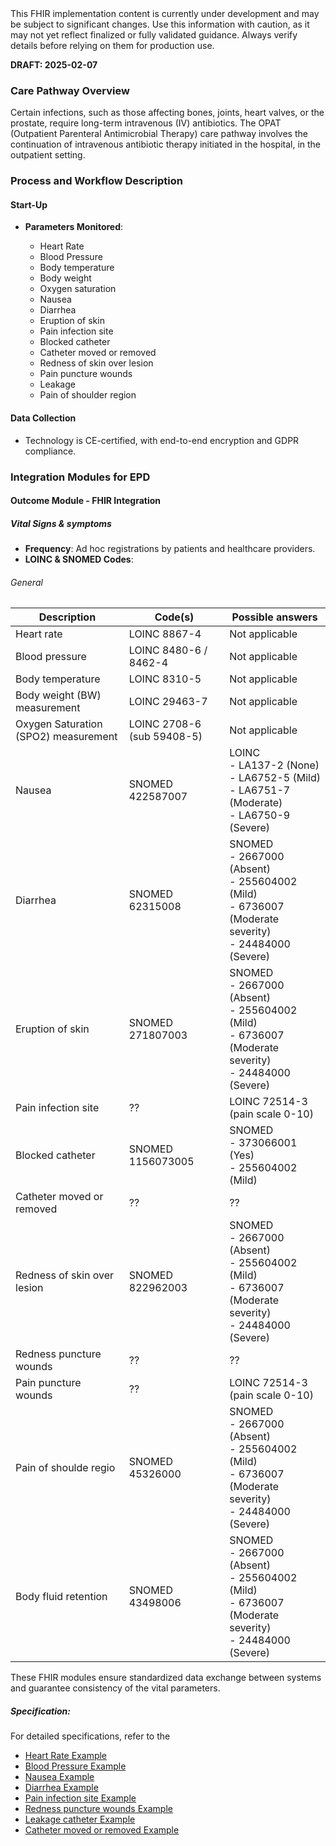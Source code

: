 <div class="stu-note">
This FHIR implementation content is currently under development and may be subject to significant changes. Use this information with caution, as it may not yet reflect finalized or fully validated guidance. Always verify details before relying on them for production use.
</div>

**DRAFT: 2025-02-07**

### Care Pathway Overview
Certain infections, such as those affecting bones, joints, heart valves, or the prostate, require long-term intravenous (IV) antibiotics.
The OPAT (Outpatient Parenteral Antimicrobial Therapy) care pathway involves the continuation of intravenous antibiotic therapy initiated in the hospital, in the outpatient setting.  

### Process and Workflow Description

#### Start-Up

- **Parameters Monitored**:

  - Heart Rate
  - Blood Pressure
  - Body temperature
  - Body weight
  - Oxygen saturation
  - Nausea
  - Diarrhea
  - Eruption of skin
  - Pain infection site
  - Blocked catheter
  - Catheter moved or removed
  - Redness of skin over lesion
  - Pain puncture wounds
  - Leakage  
  - Pain of shoulder region

#### Data Collection

- Technology is CE-certified, with end-to-end encryption and GDPR compliance.

### Integration Modules for EPD

#### Outcome Module - FHIR Integration

##### Vital Signs & symptoms

- **Frequency**: Ad hoc registrations by patients and healthcare providers.
- **LOINC & SNOMED Codes**:

###### General

<div class="table-md"></div>

| Description               | Code(s)                    | Possible answers                                             |
| ------------------------- | -------------------------- | ----------------------------------------------------------------------------------------------------------- |
| Heart rate                | LOINC 8867-4               | Not applicable                                                                                              |
| Blood pressure            | LOINC 8480-6 / 8462-4      | Not applicable                                                                                              |
| Body temperature          | LOINC 8310-5               | Not applicable                                                                                              |
| Body weight (BW) measurement         | LOINC 29463-7              | Not applicable   |
| Oxygen Saturation (SPO2) measurement | LOINC 2708-6 (sub 59408-5) | Not applicable   |
| Nausea                    | SNOMED 422587007           | LOINC  <br> - LA137-2 (None) <br> - LA6752-5 (Mild) <br> - LA6751-7 (Moderate) <br> - LA6750-9 (Severe)     |
| Diarrhea                  | SNOMED 62315008            | SNOMED  <br> - 2667000 (Absent) <br> - 255604002 (Mild) <br> - 6736007 (Moderate severity) <br> - 24484000 (Severe)                |
| Eruption of skin          | SNOMED 271807003           | SNOMED  <br> - 2667000 (Absent) <br> - 255604002 (Mild) <br> - 6736007 (Moderate severity) <br> - 24484000 (Severe)                |
| Pain infection site       | <span class="warning">??</span> | LOINC 72514-3 (pain scale 0-10)                                                                        |
| Blocked catheter          | SNOMED 1156073005               | SNOMED  <br> - 373066001 (Yes) <br> - 255604002 (Mild)                                                 |
| Catheter moved or removed | <span class="warning">??</span> | <span class="warning">??</span>                                                                        |
| Redness of skin over lesion | SNOMED 822962003               | SNOMED  <br> - 2667000 (Absent) <br> - 255604002 (Mild) <br> - 6736007 (Moderate severity) <br> - 24484000 (Severe)          |
| Redness puncture wounds   | <span class="warning">??</span> | <span class="warning">??</span>                                                                        |
| Pain puncture wounds      | <span class="warning">??</span> | LOINC 72514-3 (pain scale 0-10)                                                                        |
| Pain of shoulde regio     | SNOMED 45326000                 | SNOMED  <br> - 2667000 (Absent) <br> - 255604002 (Mild) <br> - 6736007 (Moderate severity) <br> - 24484000 (Severe)           |
| Body fluid retention      | SNOMED 43498006                 | SNOMED  <br> - 2667000 (Absent) <br> - 255604002 (Mild) <br> - 6736007 (Moderate severity) <br> - 24484000 (Severe)           |

These FHIR modules ensure standardized data exchange between systems and guarantee consistency of the vital parameters.

##### Specification:

For detailed specifications, refer to the

- [Heart Rate Example](./Observation-HeartRateExample2.html)
- [Blood Pressure Example](./Observation-BloodPressureExample2.html)
- [Nausea Example](./Observation-NauseaExample.html)
- [Diarrhea Example](./Observation-DiarrheaExample.html)
- [Pain infection site Example](./Observation-PainInfectionSiteExample.html)
- [Redness puncture wounds Example](./Observation-RednessPunctureWoundsExample.html)
- [Leakage catheter Example](./Observation-LeakageCatheterExample.html)
- [Catheter moved or removed Example](./Observation-CatheterMovedOrRemovedExample.html)